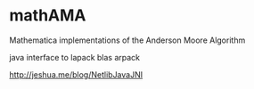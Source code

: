 mathAMA
=======

Mathematica implementations of the Anderson Moore Algorithm



java interface to lapack blas arpack

http://jeshua.me/blog/NetlibJavaJNI
